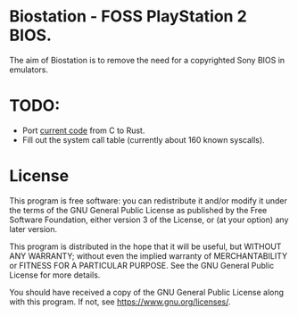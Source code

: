 # Biostation - FOSS PlayStation 2 BIOS.

The aim of Biostation is to remove the need for a copyrighted Sony BIOS in emulators.

# TODO:

- Port [current code](https://github.com/ZirconiumX/biostation) from C to Rust.
- Fill out the system call table (currently about 160 known syscalls).

# License

This program is free software: you can redistribute it and/or modify
it under the terms of the GNU General Public License as published by
the Free Software Foundation, either version 3 of the License, or
(at your option) any later version.

This program is distributed in the hope that it will be useful,
but WITHOUT ANY WARRANTY; without even the implied warranty of
MERCHANTABILITY or FITNESS FOR A PARTICULAR PURPOSE.  See the
GNU General Public License for more details.

You should have received a copy of the GNU General Public License
along with this program.  If not, see <https://www.gnu.org/licenses/>.
